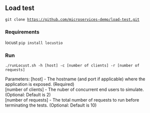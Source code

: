## Load test
<code>git clone https://github.com/microservices-demo/load-test.git</code><br/>
### Requirements
locust <code>pip install locustio</code><br/>
### Run
<code>./runLocust.sh -h [host] -c [number of clients] -r [number of requests]</code><br/>

Parameters:
[host] - The hostname (and port if applicable) where the application is exposed. (Required)<br/>
[number of clients] - The nuber of concurrent end users to simulate. (Optional: Default is 2)<br/>
[number of requests] - The total number of requests to run before terminating the tests. (Optional: Default is 10)<br/>
